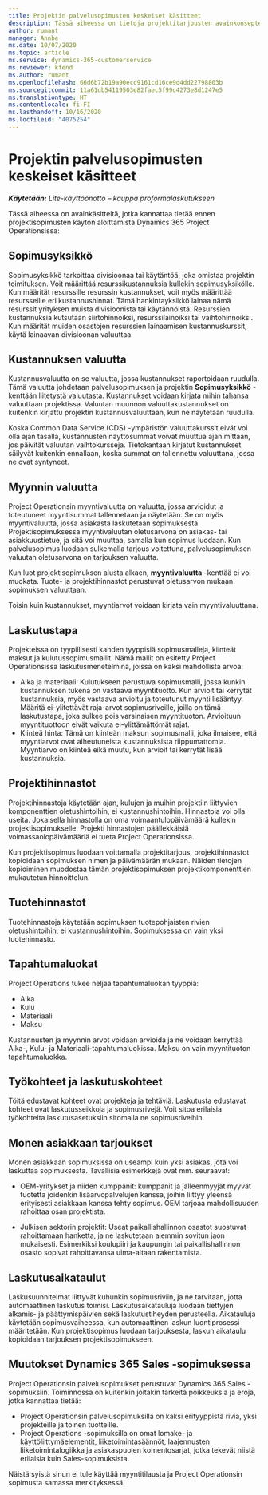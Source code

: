 ```yaml
---
title: Projektin palvelusopimusten keskeiset käsitteet
description: Tässä aiheessa on tietoja projektitarjousten avainkonsepteista.
author: rumant
manager: Annbe
ms.date: 10/07/2020
ms.topic: article
ms.service: dynamics-365-customerservice
ms.reviewer: kfend
ms.author: rumant
ms.openlocfilehash: 66d6b72b19a90ecc9161cd16ce9d4dd22798803b
ms.sourcegitcommit: 11a61db54119503e82faec5f99c4273e8d1247e5
ms.translationtype: HT
ms.contentlocale: fi-FI
ms.lasthandoff: 10/16/2020
ms.locfileid: "4075254"
---
```

# <a name="key-concepts-of-project-contracts"></a>Projektin palvelusopimusten keskeiset käsitteet

_**Käytetään:** Lite-käyttöönotto – kauppa proformalaskutukseen_

Tässä aiheessa on avainkäsitteitä, jotka kannattaa tietää ennen projektisopimusten käytön aloittamista Dynamics 365 Project Operationsissa:

## <a name="contracting-unit"></a>Sopimusyksikkö

Sopimusyksikkö tarkoittaa divisioonaa tai käytäntöä, joka omistaa projektin toimituksen. Voit määrittää resurssikustannuksia kullekin sopimusyksikölle. Kun määrität resurssille resurssin kustannukset, voit myös määrittää resursseille eri kustannushinnat. Tämä hankintayksikkö lainaa nämä resurssit yrityksen muista divisioonista tai käytännöistä. Resurssien kustannuksia kutsutaan siirtohinnoiksi, resurssilainoiksi tai vaihtohinnoiksi. Kun määrität muiden osastojen resurssien lainaamisen kustannuskurssit, käytä lainaavan divisioonan valuuttaa.

## <a name="cost-currency"></a>Kustannuksen valuutta

Kustannusvaluutta on se valuutta, jossa kustannukset raportoidaan ruudulla. Tämä valuutta johdetaan palvelusopimuksen ja projektin **Sopimusyksikkö** -kenttään liitetystä valuutasta. Kustannukset voidaan kirjata mihin tahansa valuuttaan projektissa. Valuutan muunnon valuuttakustannukset on kuitenkin kirjattu projektin kustannusvaluuttaan, kun ne näytetään ruudulla.

Koska Common Data Service (CDS) -ympäristön valuuttakurssit eivät voi olla ajan tasalla, kustannusten näyttösummat voivat muuttua ajan mittaan, jos päivität valuutan vaihtokursseja. Tietokantaan kirjatut kustannukset säilyvät kuitenkin ennallaan, koska summat on tallennettu valuuttana, jossa ne ovat syntyneet.

## <a name="sales-currency"></a>Myynnin valuutta

Project Operationsin myyntivaluutta on valuutta, jossa arvioidut ja toteutuneet myyntisummat tallennetaan ja näytetään. Se on myös myyntivaluutta, jossa asiakasta laskutetaan sopimuksesta. Projektisopimuksessa myyntivaluutan oletusarvona on asiakas- tai asiakkuustietue, ja sitä voi muuttaa, samalla kun sopimus luodaan. Kun palvelusopimus luodaan sulkemalla tarjous voitettuna, palvelusopimuksen valuutan oletusarvona on tarjouksen valuutta.

Kun luot projektisopimuksen alusta alkaen, **myyntivaluutta** -kenttää ei voi muokata. Tuote- ja projektihinnastot perustuvat oletusarvon mukaan sopimuksen valuuttaan.

Toisin kuin kustannukset, myyntiarvot voidaan kirjata vain myyntivaluuttana.

## <a name="billing-method"></a>Laskutustapa

Projekteissa on tyypillisesti kahden tyyppisiä sopimusmalleja, kiinteät maksut ja kulutussopimusmallit. Nämä mallit on esitetty Project Operationsissa laskutusmenetelminä, joissa on kaksi mahdollista arvoa:

- Aika ja materiaali: Kulutukseen perustuva sopimusmalli, jossa kunkin kustannuksen tukena on vastaava myyntituotto. Kun arvioit tai kerrytät kustannuksia, myös vastaava arvioitu ja toteutunut myynti lisääntyy. Määritä ei-ylitettävät raja-arvot sopimusriveille, joilla on tämä laskutustapa, joka sulkee pois varsinaisen myyntituoton. Arvioituun myyntituottoon eivät vaikuta ei-ylittämättömät rajat.
- Kiinteä hinta: Tämä on kiinteän maksun sopimusmalli, joka ilmaisee, että myyntiarvot ovat aiheutuneista kustannuksista riippumattomia. Myyntiarvo on kiinteä eikä muutu, kun arvioit tai kerrytät lisää kustannuksia.

## <a name="project-price-lists"></a>Projektihinnastot

Projektihinnastoja käytetään ajan, kulujen ja muihin projektiin liittyvien komponenttien oletushintoihin, ei kustannushintoihin. Hinnastoja voi olla useita. Jokaisella hinnastolla on oma voimaantulopäivämäärä kullekin projektisopimukselle. Projekti hinnastojen päällekkäisiä voimassaolopäivämääriä ei tueta Project Operationsissa.

Kun projektisopimus luodaan voittamalla projektitarjous, projektihinnastot kopioidaan sopimuksen nimen ja päivämäärän mukaan. Näiden tietojen kopioiminen muodostaa tämän projektisopimuksen projektikomponenttien mukautetun hinnoittelun.

## <a name="product-price-lists"></a>Tuotehinnastot

Tuotehinnastoja käytetään sopimuksen tuotepohjaisten rivien oletushintoihin, ei kustannushintoihin. Sopimuksessa on vain yksi tuotehinnasto.

## <a name="transaction-classes"></a>Tapahtumaluokat

Project Operations tukee neljää tapahtumaluokan tyyppiä:

- Aika
- Kulu
- Materiaali
- Maksu

Kustannusten ja myynnin arvot voidaan arvioida ja ne voidaan kerryttää Aika-, Kulu- ja Materiaali-tapahtumaluokissa. Maksu on vain myyntituoton tapahtumaluokka.

## <a name="work-entities-and-billing-entities"></a>Työkohteet ja laskutuskohteet

Töitä edustavat kohteet ovat projekteja ja tehtäviä. Laskutusta edustavat kohteet ovat laskutusseikkoja ja sopimusrivejä. Voit sitoa erilaisia työkohteita laskutusasetuksiin sitomalla ne sopimusriveihin.

## <a name="multi-customer-deals"></a>Monen asiakkaan tarjoukset

Monen asiakkaan sopimuksissa on useampi kuin yksi asiakas, jota voi laskuttaa sopimuksesta. Tavallisia esimerkkejä ovat mm. seuraavat:

- OEM-yritykset ja niiden kumppanit: kumppanit ja jälleenmyyjät myyvät tuotetta joidenkin lisäarvopalvelujen kanssa, joihin liittyy yleensä erityisesti asiakkaan kanssa tehty sopimus. OEM tarjoaa mahdollisuuden rahoittaa osan projektista. 

- Julkisen sektorin projektit: Useat paikallishallinnon osastot suostuvat rahoittamaan hanketta, ja ne laskutetaan aiemmin sovitun jaon mukaisesti. Esimerkiksi koulupiiri ja kaupungin tai paikallishallinnon osasto sopivat rahoittavansa uima-altaan rakentamista.

## <a name="invoice-schedules"></a>Laskutusaikataulut

Laskusuunnitelmat liittyvät kuhunkin sopimusriviin, ja ne tarvitaan, jotta automaattinen laskutus toimisi. Laskutusaikatauluja luodaan tiettyjen alkamis- ja päättymispäivien sekä laskutustiheyden perusteella. Aikatauluja käytetään sopimusvaiheessa, kun automaattinen laskun luontiprosessi määritetään. Kun projektisopimus luodaan tarjouksesta, laskun aikataulu kopioidaan tarjouksen projektisopimukseen.

## <a name="changes-from-the-dynamics-365-sales-contract"></a>Muutokset Dynamics 365 Sales -sopimuksessa

Project Operationsin palvelusopimukset perustuvat Dynamics 365 Sales -sopimuksiin. Toiminnossa on kuitenkin joitakin tärkeitä poikkeuksia ja eroja, jotka kannattaa tietää:

- Project Operationsin palvelusopimuksilla on kaksi erityyppistä riviä, yksi projekteille ja toinen tuotteille.
- Project Operations -sopimuksilla on omat lomake- ja käyttöliittymäelementit, liiketoimintasäännöt, laajennusten liiketoimintalogiikka ja asiakaspuolen komentosarjat, jotka tekevät niistä erilaisia kuin Sales-sopimuksista.

Näistä syistä sinun ei tule käyttää myyntitilausta ja Project Operationsin sopimusta samassa merkityksessä.
